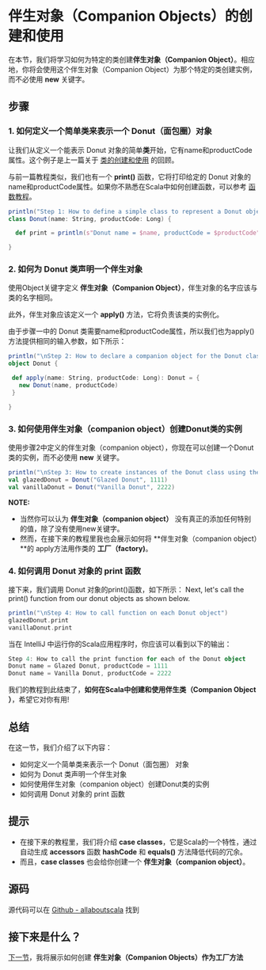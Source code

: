 # 伴生对象（Companion Objects）的创建和使用

在本节，我们将学习如何为特定的类创建**伴生对象（Companion Object）**。相应地，你将会使用这个伴生对象（Companion Object）为那个特定的类创建实例，而不必使用 **new** 关键字。


## 步骤

### 1. 如何定义一个简单类来表示一个 Donut（面包圈）对象

让我们从定义一个能表示 Donut 对象的简单**类**开始，它有name和productCode属性。这个例子是上一篇关于 [类的创建和使用](4_2.md) 的回顾。


与前一篇教程类似，我们也有一个 **print()** 函数，它将打印给定的 Donut 对象的name和productCode属性。如果你不熟悉在Scala中如何创建函数，可以参考 [函数教程]()。

```scala
println("Step 1: How to define a simple class to represent a Donut object")
class Donut(name: String, productCode: Long) {

  def print = println(s"Donut name = $name, productCode = $productCode")

}

```

### 2. 如何为 Donut 类声明一个伴生对象

使用Object关键字定义 **伴生对象（Companion Object）**，伴生对象的名字应该与类的名字相同。

此外，伴生对象应该定义一个 **apply()** 方法，它将负责该类的实例化。

由于步骤一中的 Donut 类需要name和productCode属性，所以我们也为apply()方法提供相同的输入参数，如下所示：

```scala
println("\nStep 2: How to declare a companion object for the Donut class")
object Donut {

 def apply(name: String, productCode: Long): Donut = {
   new Donut(name, productCode)
 }

}
```

### 3. 如何使用伴生对象（companion object）创建Donut类的实例

使用步骤2中定义的伴生对象（companion object），你现在可以创建一个Donut类的实例，而不必使用  **new** 关键字。

```scala
println("\nStep 3: How to create instances of the Donut class using the companion object")
val glazedDonut = Donut("Glazed Donut", 1111)
val vanillaDonut = Donut("Vanilla Donut", 2222)

```

**NOTE:**

- 当然你可以认为 **伴生对象（companion object）** 没有真正的添加任何特别的值，除了没有使用new关键字。
- 然而，在接下来的教程里我也会展示如何将 **伴生对象（companion object）**的 apply方法用作类的 **工厂（factory)**。


### 4. 如何调用 Donut 对象的 print 函数

接下来，我们调用 Donut 对象的print()函数，如下所示：
Next, let's call the print() function from our donut objects as shown below.

```scala
println("\nStep 4: How to call function on each Donut object")
glazedDonut.print
vanillaDonut.print

```

当在 IntelliJ 中运行你的Scala应用程序时，你应该可以看到以下的输出：

```scala
Step 4: How to call the print function for each of the Donut object
Donut name = Glazed Donut, productCode = 1111
Donut name = Vanilla Donut, productCode = 2222

```

我们的教程到此结束了，**如何在Scala中创建和使用伴生类（Companion Object ）**，希望它对你有用!

## 总结


在这一节，我们介绍了以下内容：

- 如何定义一个简单类来表示一个 Donut（面包圈） 对象
- 如何为 Donut 类声明一个伴生对象
- 如何使用伴生对象（companion object）创建Donut类的实例
- 如何调用 Donut 对象的 print 函数

## 提示

- 在接下来的教程里，我们将介绍 **case classes**，它是Scala的一个特性，通过自动生成 **accessors** 函数 **hashCode** 和 **equals()** 方法降低代码的冗余。
- 而且，**case classes** 也会给你创建一个 **伴生对象（companion object）**。

## 源码

源代码可以在 [Github - allaboutscala](https://github.com/nadimbahadoor/allaboutscala) 找到

 
## 接下来是什么？

[下一节](4_4.md)，我将展示如何创建 **伴生对象（Companion Objects）**作为**工厂方法**
